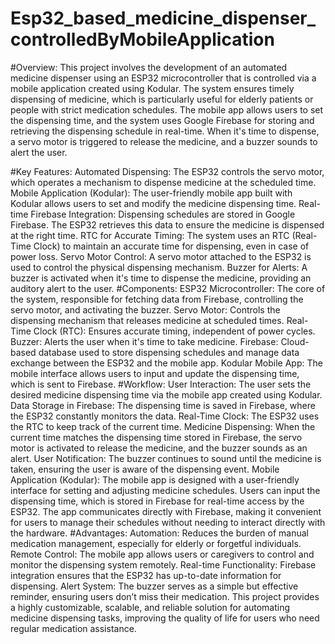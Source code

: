 # Esp32_based_medicine_dispenser_controlledByMobileApplication

#Overview:
This project involves the development of an automated medicine dispenser using an ESP32 microcontroller that is controlled via a mobile application created using Kodular. The system ensures timely dispensing of medicine, which is particularly useful for elderly patients or people with strict medication schedules. The mobile app allows users to set the dispensing time, and the system uses Google Firebase for storing and retrieving the dispensing schedule in real-time. When it's time to dispense, a servo motor is triggered to release the medicine, and a buzzer sounds to alert the user.

#Key Features:
Automated Dispensing: The ESP32 controls the servo motor, which operates a mechanism to dispense medicine at the scheduled time.
Mobile Application (Kodular): The user-friendly mobile app built with Kodular allows users to set and modify the medicine dispensing time.
Real-time Firebase Integration: Dispensing schedules are stored in Google Firebase. The ESP32 retrieves this data to ensure the medicine is dispensed at the right time.
RTC for Accurate Timing: The system uses an RTC (Real-Time Clock) to maintain an accurate time for dispensing, even in case of power loss.
Servo Motor Control: A servo motor attached to the ESP32 is used to control the physical dispensing mechanism.
Buzzer for Alerts: A buzzer is activated when it's time to dispense the medicine, providing an auditory alert to the user.
#Components:
ESP32 Microcontroller: The core of the system, responsible for fetching data from Firebase, controlling the servo motor, and activating the buzzer.
Servo Motor: Controls the dispensing mechanism that releases medicine at scheduled times.
Real-Time Clock (RTC): Ensures accurate timing, independent of power cycles.
Buzzer: Alerts the user when it's time to take medicine.
Firebase: Cloud-based database used to store dispensing schedules and manage data exchange between the ESP32 and the mobile app.
Kodular Mobile App: The mobile interface allows users to input and update the dispensing time, which is sent to Firebase.
#Workflow:
User Interaction: The user sets the desired medicine dispensing time via the mobile app created using Kodular.
Data Storage in Firebase: The dispensing time is saved in Firebase, where the ESP32 constantly monitors the data.
Real-Time Clock: The ESP32 uses the RTC to keep track of the current time.
Medicine Dispensing: When the current time matches the dispensing time stored in Firebase, the servo motor is activated to release the medicine, and the buzzer sounds as an alert.
User Notification: The buzzer continues to sound until the medicine is taken, ensuring the user is aware of the dispensing event.
Mobile Application (Kodular):
The mobile app is designed with a user-friendly interface for setting and adjusting medicine schedules.
Users can input the dispensing time, which is stored in Firebase for real-time access by the ESP32.
The app communicates directly with Firebase, making it convenient for users to manage their schedules without needing to interact directly with the hardware.
#Advantages:
Automation: Reduces the burden of manual medication management, especially for elderly or forgetful individuals.
Remote Control: The mobile app allows users or caregivers to control and monitor the dispensing system remotely.
Real-time Functionality: Firebase integration ensures that the ESP32 has up-to-date information for dispensing.
Alert System: The buzzer serves as a simple but effective reminder, ensuring users don’t miss their medication.
This project provides a highly customizable, scalable, and reliable solution for automating medicine dispensing tasks, improving the quality of life for users who need regular medication assistance.

